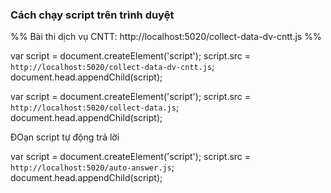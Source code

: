 ### Cách chạy script trên trình duyệt
%% Bài thi dịch vụ CNTT: http://localhost:5020/collect-data-dv-cntt.js %%


var script = document.createElement('script');
script.src = `http://localhost:5020/collect-data-dv-cntt.js`;
document.head.appendChild(script);

var script = document.createElement('script');
script.src = `http://localhost:5020/collect-data.js`;
document.head.appendChild(script);


ĐOạn script tự động trả lời


var script = document.createElement('script');
script.src = `http://localhost:5020/auto-answer.js`;
document.head.appendChild(script);
